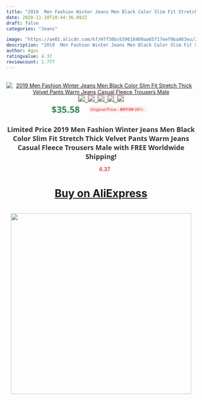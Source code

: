 ```yaml
---
title: "2019  Men Fashion Winter Jeans Men Black Color Slim Fit Stretch Thick Velvet Pants Warm Jeans Casual Fleece Trousers Male"
date: 2020-11-10T10:44:36.892Z
draft: false
categories: "Jeans"

image: "https://ae01.alicdn.com/kf/H7f30bc639618409aa65f17eef9ba863eu/2019-Men-Fashion-Winter-Jeans-Men-Black-Color-Slim-Fit-Stretch-Thick-Velvet-Pants-Warm-Jeans.jpg"
description: "2019  Men Fashion Winter Jeans Men Black Color Slim Fit Stretch Thick Velvet Pants Warm Jeans Casual Fleece Trousers Male"
author: Agus
ratingvalue: 4.37
reviewcount: 1.777
---
```

<br>
<div style="text-align: center;">
<a href="https://s.click.aliexpress.com/e/_AssUMz" target="_blank" rel="nofollow noopener noreferrer"><img alt="2019  Men Fashion Winter Jeans Men Black Color Slim Fit Stretch Thick Velvet Pants Warm Jeans Casual Fleece Trousers Male" class="magnifier-image" src="https://ae01.alicdn.com/kf/H7f30bc639618409aa65f17eef9ba863eu/2019-Men-Fashion-Winter-Jeans-Men-Black-Color-Slim-Fit-Stretch-Thick-Velvet-Pants-Warm-Jeans.jpg_640x640.jpg">
<br>
<img style="border:1px solid salmon" src="https://ae01.alicdn.com/kf/H7f30bc639618409aa65f17eef9ba863eu/2019-Men-Fashion-Winter-Jeans-Men-Black-Color-Slim-Fit-Stretch-Thick-Velvet-Pants-Warm-Jeans.jpg_120x120.jpg">&nbsp;&nbsp;<img style="border:1px solid salmon" src="https://ae01.alicdn.com/kf/H26f95b3a453b49e5994d63a5dcb21b6cI/2019-Men-Fashion-Winter-Jeans-Men-Black-Color-Slim-Fit-Stretch-Thick-Velvet-Pants-Warm-Jeans.jpg_120x120.jpg">&nbsp;&nbsp;<img style="border:1px solid salmon" src="https://ae01.alicdn.com/kf/Hfc87e57774bd4d209cdf20b465adca83Y/2019-Men-Fashion-Winter-Jeans-Men-Black-Color-Slim-Fit-Stretch-Thick-Velvet-Pants-Warm-Jeans.jpg_120x120.jpg">&nbsp;&nbsp;<img style="border:1px solid salmon" src="https://ae01.alicdn.com/kf/Hcce7a468d566434584264c82e409d48dg/2019-Men-Fashion-Winter-Jeans-Men-Black-Color-Slim-Fit-Stretch-Thick-Velvet-Pants-Warm-Jeans.jpg_120x120.jpg">&nbsp;&nbsp;<img style="border:1px solid salmon" src="https://ae01.alicdn.com/kf/Hcb10dae33b5640a982e2c6e695489e96p/2019-Men-Fashion-Winter-Jeans-Men-Black-Color-Slim-Fit-Stretch-Thick-Velvet-Pants-Warm-Jeans.jpg_120x120.jpg"></a></div><br0>
<div style="text-align: center;"><span style="background-color: white; border: 0px; box-sizing: border-box; color: seagreen; display: inline-block; font-family: &quot;open sans&quot; , &quot;arial&quot; , &quot;helvetica&quot; , sans-serif , &quot;heiti&quot;; font-size: 24px; font-stretch: inherit; font-weight: 700; line-height: inherit; margin: 0px 10px 0px 0px; padding: 0px; vertical-align: middle;">$35.58 </span>
<span style="background: rgb(255 , 241 , 241); border-radius: 3px; border: 0px; box-sizing: border-box; color: #ff4747; display: inline-block; font-family: inherit; font-size: 12px; font-stretch: inherit; font-style: inherit; font-variant: inherit; font-weight: 600; line-height: inherit; margin: 0px; padding: 2px 5px; transform: scale(0.9); vertical-align: middle;">Original Price : <b style="text-decoration: line-through;">$57.39 </b> 38%&nbsp;&nbsp;</span></div>
<h1 style="color: #333333; display: inline-block; font-family: &quot;open sans&quot; , &quot;arial&quot; , &quot;helvetica&quot; , sans-serif , &quot;heiti&quot;; font-size: 18px; font-stretch: inherit; font-weight: 700; text-align: center;">Limited Price 2019  Men Fashion Winter Jeans Men Black Color Slim Fit Stretch Thick Velvet Pants Warm Jeans Casual Fleece Trousers Male with FREE Worldwide Shipping!</h1>
<div style="color: #ff4747; text-align: center;">
<img src="https://4.bp.blogspot.com/-M0ZcTcb-5uY/XleCXlxnR4I/AAAAAAAAAEc/OrjgMkXV1oMQFaCRZj5HQwOCBcu3w1FegCPcBGAYYCw/s1600/star.png" style="height: 15px;">&nbsp;<b>4.37</b></div>
<div class="button_cont" align="center"><a class="buynow_a" href="https://s.click.aliexpress.com/e/_AssUMz" target="_blank" rel="nofollow noopener noreferrer"><H1>Buy on AliExpress</H1></a></div><br>
<div class="separator" style="clear: both; text-align: center;">
<img src="https://lh3.googleusercontent.com/-pTy5HemUv9M/XlePHvY0dAI/AAAAAAAAAE4/0nX5iRUoIWY8eMW9Dpxeirr157OZliDIgCLcBGAsYHQ/s1600/badge.gif" width="480">
</div>
